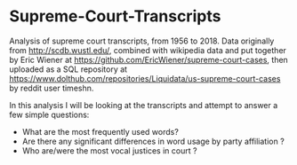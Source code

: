 # Supreme-Court-Transcripts
Analysis of supreme court transcripts, from 1956 to 2018. Data originally from http://scdb.wustl.edu/, combined with wikipedia data and put together by Eric Wiener at https://github.com/EricWiener/supreme-court-cases, then uploaded as a SQL repository at https://www.dolthub.com/repositories/Liquidata/us-supreme-court-cases by reddit user timeshn.

In this analysis I will be looking at the transcripts and attempt to answer a few simple questions:

  - What are the most frequently used words?
  - Are there any significant differences in word usage by party affiliation ?
  - Who are/were the most vocal justices in court ? 


